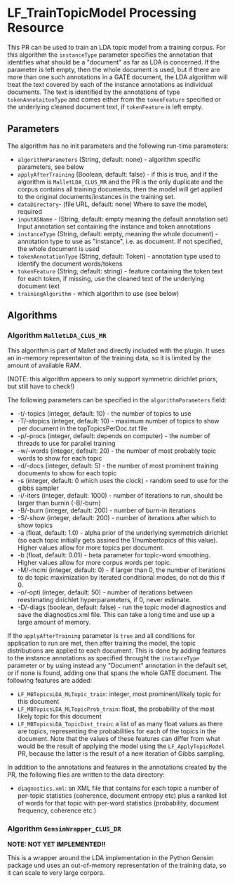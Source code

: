 # LF_TrainTopicModel Processing Resource

This PR can be used to train an LDA topic model from a training corpus. For this algorithm the `instanceType` parameter specifies the annotation that identifies what should be a "document" as far as LDA is concerned. If the parameter is left empty, then the whole document is used, but if there are more than one such annotations in a GATE document, the LDA algorithm will treat the text covered by each of the instance annotations as individual documents. The text is identified by the annotations of type `tokenAnnotaitonType` and comes either from the `tokenFeature`  specified or the underlying cleaned document text, if `tokenFeature` is left empty.

## Parameters

The algorithm has no init parameters and the following run-time parameters:

* `algorithmParameters` (String, default: none) - algorithm specific parameters, see below
* `applyAfterTraining` (Boolean, default: false) - if this is true, and if the algorithm is `MalletLDA_CLUS_MR` and the PR is the only duplicate and the corpus contains all training documents, then the model will get applied to the original documents/instances in the training set.
* `dataDirectory`- (file URL, default: none) Where to save the model, required
* `inputASName` - (String, default: empty meaning the default annotation set) Input annotation set containing the instance and token annotations
* `instanceType` (String, default: empty, meaning the whole document) - annotation type to use as "instance", i.e. as document. If not specified, the whole document is used
* `tokenAnnotationType` (String, default: Token) - annotation type used to identify the document words/tokens
* `tokenFeature` (String, default: string) - feature containing the token text for each token, if missing, use the cleaned text of the underlying document text
* `trainingAlgorithm` - which algorithm to use (see below)

## Algorithms

### Algorithm `MalletLDA_CLUS_MR`

This algorithm is part of Mallet and directly included with the plugin. It uses an
in-memory representaiton of the training data, so it is limited by the amount of
available RAM.

(NOTE: this algorithm appears to only support symmetric dirichlet priors, but still have to check!)

The following parameters can be specified in the `algorithmParameters` field:
* -t/-topics (integer, default: 10) - the number of topics to use
* -T/-stopics (integer, default: 10) - maximum number of topics to show per document in the topTopicsPerDoc.txt file
* -p/-procs (integer, default: depends on computer) - the number of threads to use for parallel training
* -w/-words (integer, default: 20) - the number of most probably topic words to show for each topic
* -d/-docs (integer, default: 5) - the number of most prominent training documents to show for each topic
* -s (integer, default: 0 which uses the clock) - random seed to use for the gibbs sampler
* -i/-iters (integer, default: 1000) - number of iterations to run, should be larger than burnin (-B/-burn)
* -B/-burn (integer, default: 200) - number of burn-in iterations
* -S/-show (integer, default: 200) - number of iterations after which to show topics
* -a (float, default: 1.0) - alpha prior of the underlying symmetrich dirichlet (so each topic initially gets assined the 1/numbertopics of this value). Higher values allow for more topics per document.
* -b (float, default: 0.01) - beta parameter for topic-word smoothing. Higher values allow for more corpus words per topic.
* -M/-mcmi (integer, default: 0) - if larger than 0, the number of iterations to do topic maximization by iterated conditional modes, do not do this if 0. 
* -o/-opti (integer, default: 50) - number of iterations between reestimating dirichlet hyperparameters, if 0, never estimate.
* -D/-diags (boolean, default: false) - run the topic model diagnostics and save the diagnostics.xml file. This can take a long time and use up a large amount of memory.

If the `applyAfterTraining` parameter is `true` and all conditions for application to run are met,
then after training the model, the topic distributions are applied to each document. This is done by
adding features to the instance annotations as specified throught the `instanceType` parameter or
by using instead any "Document" annotation in the default set, or if none is found, adding one that spans
the whole GATE document. The following features are added:
* `LF_MBTopicsLDA_MLTopic_train`: integer, most prominent/likely topic for this document
* `LF_MBTopicsLDA_MLTopicProb_train`: float, the probability of the most likely topic for this document
* `LF_MBTopicsLDA_TopicDist_train`: a list of as many float values as there are topics, representing the probabilities for each of the topics in the document.
Note that the values of these features can differ from what would be the result of
applying the model using the `LF_ApplyTopicModel` PR, because the latter is the result of a new
iteration of Gibbs sampling. 



In addition to the annotations and features in the annotations created by the PR, the following
files are written to the data directory:
* `diagnostics.xml`: an XML file that contains for each topic a number of per-topic statistics (coherence, document entropy etc) plus a ranked list of words for that topic with per-word statistics (probability, document frequency, coherence etc.)



### Algorithm `GensimWrapper_CLUS_DR`

**NOTE: NOT YET IMPLEMENTED!!**

This is a wrapper around the LDA implementation in the Python Gensim package und uses an out-of-memory
representation of the training data, so it can scale to very large corpora.
